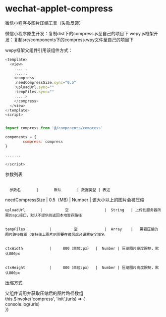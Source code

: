 # wechat-applet-compress
微信小程序多图片压缩工具（失败反馈）

微信小程序原生开发：复制dist下的compress.js至自己的项目下
wepy.js框架开发：复制src/components下的compress.wpy文件至自己的项目下

wepy框架父组件引用该组件方式：<br>
```javascript
<template>  
  <view>  
    ......  
    ......  
    <compress  
    :needCompressSize.sync="0.5"  
    :uploadUrl.sync=""  
    :tempFiles.sync=""  
    .....>  
    </compress>  
  </view>  
</template>  
<script>  


import compress from '@/components/compress'

components = {
		compress: compress
}

.......

</script>  

```
参数列表  
<br>


      参数名       |       默认       | 数据类型 | 表述


 needCompressSize |     0.5（MB)     |	Number | 该大小以上的图片会被压缩


    uploadUrl 		|	       空				|  String	| 上传到服务器所需的api接口，默认不提供则返回本地暂存路径


    tempFiles			|	       空		    |  Array	|	需要压缩的图片路径数组（支持线上图片则需要在微信后台设置安全域名


    ctxWidth			|	  800（单位:px）  |  Number | 压缩图片宽度限制，默认800px


    ctxHeight			|	  800（单位:px）  |  Number | 压缩图片高度限制，默认800px


  
压缩方式<br>
  
父组件调用并获取压缩后的图片路径数组<br>
this.$invoke('compress', 'init',(urls) => {<br>
    console.log(urls)<br>
})  
